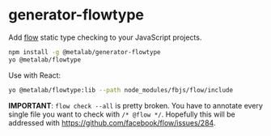 # generator-flowtype

Add [flow] static type checking to your JavaScript projects.

```sh
npm install -g @metalab/generator-flowtype
yo @metalab/flowtype
```

Use with React:

```sh
yo @metalab/flowtype:lib --path node_modules/fbjs/flow/include
```

**IMPORTANT**: `flow check --all` is pretty broken. You have to annotate every single file you want to check with `/* @flow */`. Hopefully this will be addressed with https://github.com/facebook/flow/issues/284.

[flow]: http://flowtype.org
